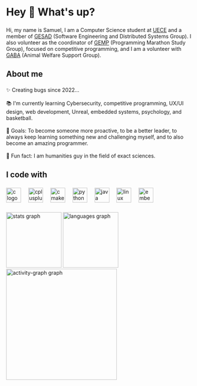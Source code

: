 <h1 align="left">Hey 👋 What's up?</h1>

###

<p align="left">Hi, my name is Samuel, I am a Computer Science student at <a href="https://www.uece.br/">UECE</a> and a member of <a href="https://gesaduece.com.br/">GESAD</a> (Software Engineering and Distributed Systems Group). I also volunteer as the coordinator of <a href="https://www.instagram.com/gemp_uece_?igsh=MWMxd2p5ZjdzOGd2cQ==">GEMP</a> (Programming Marathon Study Group), focused on competitive programming, and I am a volunteer with <a href="https://www.instagram.com/gabafortal?igsh=ZmJjdnMwaTE3bmI1">GABA</a> (Animal Welfare Support Group).</p>

###

<h2 align="left">About me</h2>

###

<p align="left">✨ Creating bugs since 2022...<br><br>📚 I'm currently learning Cybersecurity, competitive programming, UX/UI design, web development, Unreal, embedded systems, psychology, and basketball.<br> <br>🎯 Goals: To become someone more proactive, to be a better leader, to always keep learning something new and challenging myself, and to also become an amazing programmer.<br><br>🎲 Fun fact: I am humanities guy in the field of exact sciences.</p>

###

<h2 align="left">I code with</h2>

###

<div align="left">
  <img src="https://cdn.jsdelivr.net/gh/devicons/devicon/icons/c/c-original.svg" height="40" alt="c logo"  />
  <img width="12" />
  <img src="https://cdn.jsdelivr.net/gh/devicons/devicon/icons/cplusplus/cplusplus-original.svg" height="40" alt="cplusplus logo"  />
  <img width="12" />
  <img src="https://cdn.jsdelivr.net/gh/devicons/devicon/icons/cmake/cmake-original.svg" height="40" alt="cmake logo"  />
  <img width="12" />
  <img src="https://cdn.jsdelivr.net/gh/devicons/devicon/icons/python/python-original.svg" height="40" alt="python logo"  />
  <img width="12" />
  <img src="https://cdn.jsdelivr.net/gh/devicons/devicon/icons/java/java-original.svg" height="40" alt="java logo"  />
  <img width="12" />
  <img src="https://cdn.jsdelivr.net/gh/devicons/devicon/icons/linux/linux-original.svg" height="40" alt="linux logo"  />
  <img width="12" />
  <img src="https://cdn.jsdelivr.net/gh/devicons/devicon/icons/embeddedc/embeddedc-original.svg" height="40" alt="embeddedc logo"  />
</div>

###

<div align="left">
  <img src="https://github-readme-stats.vercel.app/api?username=ValenteBy&hide_title=false&hide_rank=false&show_icons=true&include_all_commits=true&count_private=true&disable_animations=false&theme=github_dark&locale=en&hide_border=false&order=1" height="150" alt="stats graph"  />
  <img src="https://github-readme-stats.vercel.app/api/top-langs?username=ValenteBy&locale=en&hide_title=false&layout=compact&card_width=320&langs_count=5&theme=github_dark&hide_border=false&order=2" height="150" alt="languages graph"  />
  <img src="https://github-readme-activity-graph.vercel.app/graph?username=ValenteBy&radius=16&theme=github-dark&area=true&order=5" height="300" alt="activity-graph graph"  />
</div>

###
